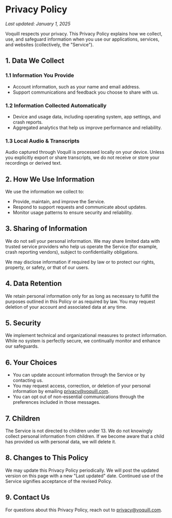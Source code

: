 # Privacy Policy

_Last updated: January 1, 2025_

Voquill respects your privacy. This Privacy Policy explains how we collect, use, and safeguard information when you use our applications, services, and websites (collectively, the "Service").

## 1. Data We Collect

### 1.1 Information You Provide

- Account information, such as your name and email address.  
- Support communications and feedback you choose to share with us.

### 1.2 Information Collected Automatically

- Device and usage data, including operating system, app settings, and crash reports.  
- Aggregated analytics that help us improve performance and reliability.

### 1.3 Local Audio & Transcripts

Audio captured through Voquill is processed locally on your device. Unless you explicitly export or share transcripts, we do not receive or store your recordings or derived text.

## 2. How We Use Information

We use the information we collect to:

- Provide, maintain, and improve the Service.  
- Respond to support requests and communicate about updates.  
- Monitor usage patterns to ensure security and reliability.

## 3. Sharing of Information

We do not sell your personal information. We may share limited data with trusted service providers who help us operate the Service (for example, crash reporting vendors), subject to confidentiality obligations.

We may disclose information if required by law or to protect our rights, property, or safety, or that of our users.

## 4. Data Retention

We retain personal information only for as long as necessary to fulfill the purposes outlined in this Policy or as required by law. You may request deletion of your account and associated data at any time.

## 5. Security

We implement technical and organizational measures to protect information. While no system is perfectly secure, we continually monitor and enhance our safeguards.

## 6. Your Choices

- You can update account information through the Service or by contacting us.  
- You may request access, correction, or deletion of your personal information by emailing [privacy@voquill.com](mailto:privacy@voquill.com).  
- You can opt out of non-essential communications through the preferences included in those messages.

## 7. Children

The Service is not directed to children under 13. We do not knowingly collect personal information from children. If we become aware that a child has provided us with personal data, we will delete it.

## 8. Changes to This Policy

We may update this Privacy Policy periodically. We will post the updated version on this page with a new "Last updated" date. Continued use of the Service signifies acceptance of the revised Policy.

## 9. Contact Us

For questions about this Privacy Policy, reach out to [privacy@voquill.com](mailto:privacy@voquill.com).
